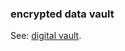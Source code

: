 ### encrypted data vault

<p class="c8"><span>See: </span><span class="c2"><a class="c3" href="#h.cz29glapo2tg">digital vault</a></span><span class="c0">.</span></p>
